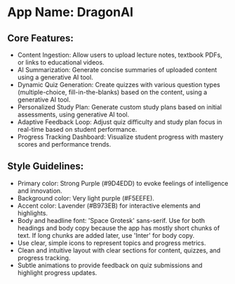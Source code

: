 # **App Name**: DragonAI

## Core Features:

- Content Ingestion: Allow users to upload lecture notes, textbook PDFs, or links to educational videos.
- AI Summarization: Generate concise summaries of uploaded content using a generative AI tool.
- Dynamic Quiz Generation: Create quizzes with various question types (multiple-choice, fill-in-the-blanks) based on the content, using a generative AI tool.
- Personalized Study Plan: Generate custom study plans based on initial assessments, using generative AI tool.
- Adaptive Feedback Loop: Adjust quiz difficulty and study plan focus in real-time based on student performance.
- Progress Tracking Dashboard: Visualize student progress with mastery scores and performance trends.

## Style Guidelines:

- Primary color: Strong Purple (#9D4EDD) to evoke feelings of intelligence and innovation.
- Background color: Very light purple (#F5EEFE).
- Accent color: Lavender (#B973EB) for interactive elements and highlights.
- Body and headline font: 'Space Grotesk' sans-serif. Use for both headings and body copy because the app has mostly short chunks of text. If long chunks are added later, use 'Inter' for body copy.
- Use clear, simple icons to represent topics and progress metrics.
- Clean and intuitive layout with clear sections for content, quizzes, and progress tracking.
- Subtle animations to provide feedback on quiz submissions and highlight progress updates.